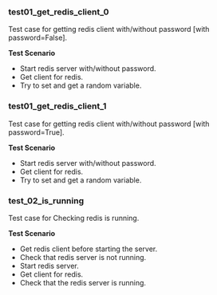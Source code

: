 ### test01_get_redis_client_0

Test case for getting redis client with/without password [with password=False].

**Test Scenario**

- Start redis server with/without password.
- Get client for redis.
- Try to set and get a random variable.

### test01_get_redis_client_1

Test case for getting redis client with/without password [with password=True].

**Test Scenario**

- Start redis server with/without password.
- Get client for redis.
- Try to set and get a random variable.

### test_02_is_running

Test case for Checking redis is running.

**Test Scenario**

- Get redis client before starting the server.
- Check that redis server is not running.
- Start redis server.
- Get client for redis.
- Check that the redis server is running.
